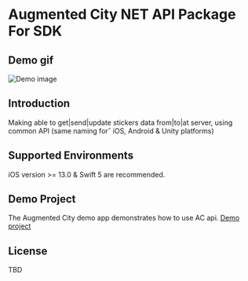 # Augmented City NET API Package For SDK

## Demo gif
![Demo image](doc/ac_ios_demo.gif?raw=true "Demo app")

## Introduction
Making able to get|send|update stickers data from|to|at server, using common API (same naming forˆ iOS, Android & Unity platforms)

## Supported Environments
iOS version >= 13.0 & Swift 5 are recommended.

## Demo Project
The Augmented City demo app demonstrates how to use AC api.
[Demo project](https://github.com/vergendo-ac/AC_iOS_SDK/tree/master/AC_demo)

## License
TBD
